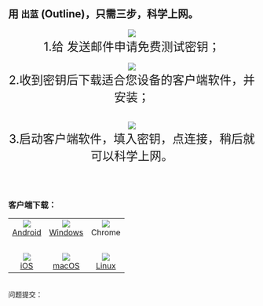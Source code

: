 ## 用 `出蓝` (Outline)，只需三步，科学上网。

<center>  
<img src="https://raw.githubusercontent.com/wgredlong/wgredlong.github.io/master/img/1.png">
<br><font size="5">1.给 <wgredlong@protonmail.com> 发送邮件申请免费测试密钥；</font><br><br>
<img src="https://raw.githubusercontent.com/wgredlong/wgredlong.github.io/master/img/2.png">
<br><font size="5">2.收到密钥后下载适合您设备的客户端软件，并安装；</font><br><br><br>
<img src="https://raw.githubusercontent.com/wgredlong/wgredlong.github.io/master/img/3.gif">
<br><font size="5">3.启动客户端软件，填入密钥，点连接，稍后就可以科学上网。</font><br>
</center>

<br><br>

### 客户端下载：

<table>  
<tr>
<td align="center"><img src="https://raw.githubusercontent.com/wgredlong/wgredlong.github.io/master/img/platform-android.png"><br><a href="https://play.google.com/store/apps/details?id=org.outline.android.client" title="android-v1.2.7">Android</a></td>
<td align="center"><img src="https://raw.githubusercontent.com/wgredlong/wgredlong.github.io/master/img/platform-windows.png"><br><a href="https://github.com/Jigsaw-Code/outline-client/releases/download/windows-v1.2.20/Outline-Client.exe" titel="windows-v1.2.20">Windows</a></td>
<td align="center"><img src="https://raw.githubusercontent.com/wgredlong/wgredlong.github.io/master/img/platform-chrome.png"><br>Chrome</td>
</tr>
<tr><td>&nbsp;</td></tr>
<tr>
<td align="center"><img src="https://raw.githubusercontent.com/wgredlong/wgredlong.github.io/master/img/platform-apple.png"><br><a href="https://github.com/Jigsaw-Code/outline-client/releases/download/ios-v1.2.2/Outline.ipa" titel="iOS v1.2.2">iOS</a></td>
<td align="center"><img src="https://raw.githubusercontent.com/wgredlong/wgredlong.github.io/master/img/platform-apple.png"><br><a href="https://itunes.apple.com/us/app/outline-app/id1356178125">macOS</a></td>
<td align="center"><img src="https://raw.githubusercontent.com/wgredlong/wgredlong.github.io/master/img/platform-linux.png"><br><a href="https://github.com/Jigsaw-Code/outline-client/releases/download/linux-v1.0.1/Outline-Client.AppImage" titel="linux v1.0.1">Linux</a></td>
</tr>
</table>
<br>
问题提交：<https://github.com/wgredlong/wgredlong.github.io/issues>
